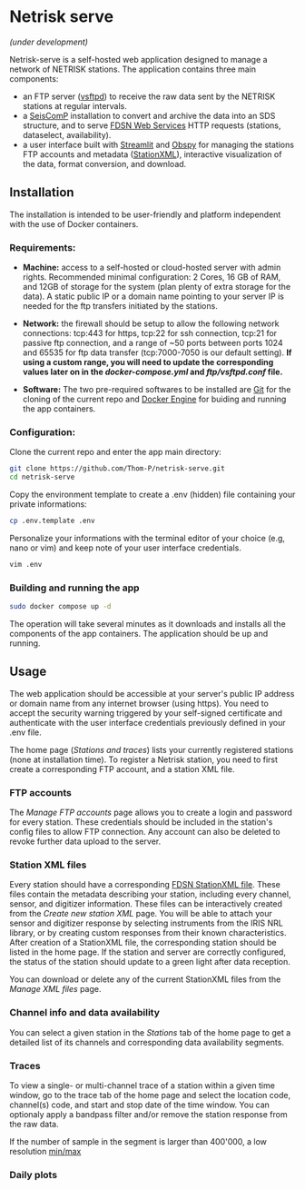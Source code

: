 # Netrisk serve
_(under development)_

Netrisk-serve is a self-hosted web application designed to manage a network of NETRISK stations. The application contains three main components:
 - an FTP server ([vsftpd](https://security.appspot.com/vsftpd.html)) to receive the raw data sent by the NETRISK stations at regular intervals.
 - a [SeisComP](https://www.seiscomp.de/) installation to convert and archive the data into an SDS structure, and to serve [FDSN Web Services](https://www.fdsn.org/webservices/) HTTP requests (stations, dataselect, availability).
 - a user interface built with [Streamlit](https://streamlit.io/) and [Obspy](https://docs.obspy.org/) for managing the stations FTP accounts and metadata ([StationXML](https://www.fdsn.org/xml/station/)), interactive visualization of the data, format conversion, and download.

## Installation
The installation is intended to be user-friendly and platform independent with the use of Docker containers.

### Requirements:

- __Machine:__ access to a self-hosted or cloud-hosted server with admin rights. Recommended minimal configuration: 2 Cores, 16 GB of RAM, and 12GB of storage for the system (plan plenty of extra storage for the data). A static public IP or a domain name pointing to your server IP is needed for the ftp transfers initiated by the stations.

- __Network:__ the firewall should be setup to allow the following network connections: tcp:443 for https, tcp:22 for ssh connection, tcp:21 for passive ftp connection, and a range of ~50 ports between ports 1024 and 65535 for ftp data transfer (tcp:7000-7050 is our default setting). __If using a custom range, you will need to update the corresponding values later on in the _docker-compose.yml_ and _ftp/vsftpd.conf_ file.__

- __Software:__ The two pre-required softwares to be installed are [Git](https://git-scm.com/book/en/v2/Getting-Started-Installing-Git) for the cloning of the current repo and [Docker Engine](https://docs.docker.com/engine/install/) for buiding and running the app containers.

### Configuration:

Clone the current repo and enter the app main directory:
 ```sh
 git clone https://github.com/Thom-P/netrisk-serve.git
 cd netrisk-serve
```

Copy the environment template to create a .env (hidden) file containing your private informations:
```sh
cp .env.template .env
```

Personalize your informations with the terminal editor of your choice (e.g, nano or vim) and keep note of your user interface credentials.
```sh
vim .env
```

### Building and running the app

```sh
sudo docker compose up -d
```
The operation will take several minutes as it downloads and installs all the components of the app containers. The application should be up and running.

## Usage

The web application should be accessible at your server's public IP address or domain name from any internet browser (using https). You need to accept the security warning triggered by your self-signed certificate and authenticate with the user interface credentials previously defined in your .env file.

The home page (_Stations and traces_) lists your currently registered stations (none at installation time). To register a Netrisk station, you need to first create a corresponding FTP account, and a station XML file.

### FTP accounts

The _Manage FTP accounts_ page allows you to create a login and password for every station. These credentials should be included in the station's config files to allow FTP connection. Any account can also be deleted to revoke further data upload to the server.

### Station XML files

Every station should have a corresponding [FDSN StationXML file](https://www.fdsn.org/xml/station/). These files contain the metadata describing your station, including every channel, sensor, and digitizer information. These files can be interactively created from the _Create new station XML_ page. You will be able to attach your sensor and digitizer response by selecting instruments from the IRIS NRL library, or by creating custom responses from their known characteristics. After creation of a StationXML file, the corresponding station should be listed in the home page. If the station and server are correctly configured, the status of the station should update to a green light after data reception.   

You can download or delete any of the current StationXML files from the _Manage XML files_ page.

### Channel info and data availability

You can select a given station in the _Stations_ tab of the home page to get a detailed list of its channels and corresponding data availability segments.

### Traces
To view a single- or multi-channel trace of a station within a given time window, go to the trace tab of the home page and select the location code, channel(s) code, and start and stop date of the time window. You can optionaly apply a bandpass filter and/or remove the station response from the raw data. 

If the number of sample in the segment is larger than 400'000, a low resolution [min/max](https://docs.obspy.org/packages/autogen/obspy.imaging.waveform.WaveformPlotting.html#obspy.imaging.waveform.WaveformPlotting.__plot_min_max)

### Daily plots
